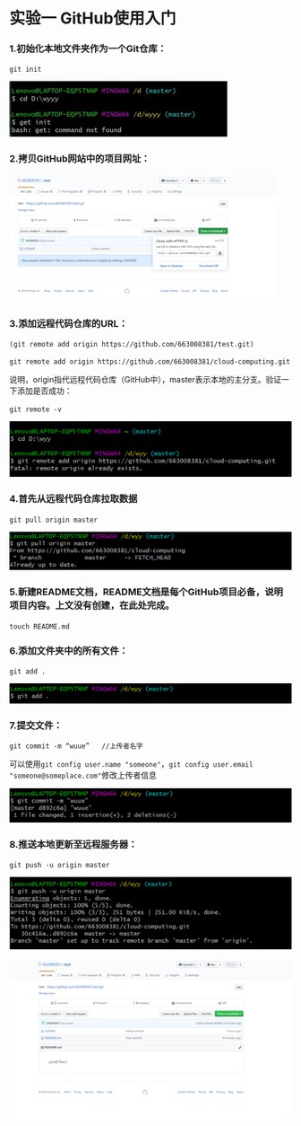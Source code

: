 # 实验一  GitHub使用入门

### 1.初始化本地文件夹作为一个Git仓库：

`git init`

![](./image/wps1.jpg)

 

### **2.拷贝GitHub网站中的项目网址：**

![](./image/wps2.jpg)

### 3.**添加远程代码仓库的URL：**

`(git remote add origin https://github.com/663008381/test.git)`

`git remote add origin https://github.com/663008381/cloud-computing.git`

说明，origin指代远程代码仓库（GitHub中），master表示本地的主分支。验证一下添加是否成功：

`git remote -v`

![](./image/wps3.png)

### 4.**首先从远程代码仓库拉取数据**

`git pull origin master`

![](./image/wps4.png)

### 5.**新建README文档，README文档是每个GitHub项目必备，说明项目内容。上文没有创建，在此处完成。**

`touch README.md`

### 6.**添加文件夹中的所有文件：**

`git add .`

![](./image/wps5.png)



### 7.**提交文件：**

`git commit -m “wuue”   //上传者名字`

可以使用`git config user.name "someone"`，`git config user.email "someone@someplace.com"`修改上传者信息

![](./image/wps6.png)





### 8.**推送本地更新至远程服务器：**

 

`git push -u origin master`

![](./image/wps7.png)



![](./image/wps8.png)

 

